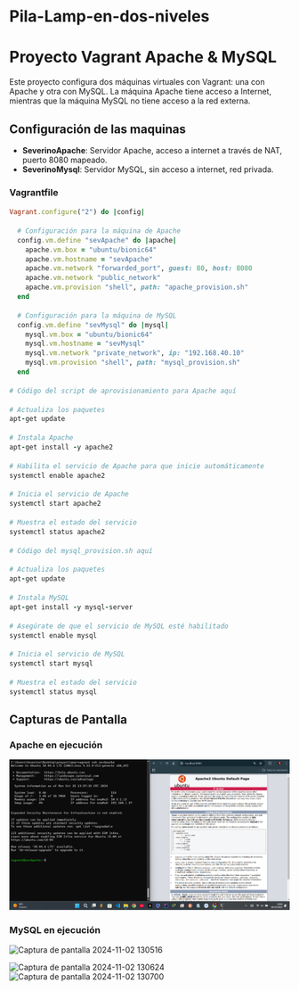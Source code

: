 # Pila-Lamp-en-dos-niveles
# Proyecto Vagrant Apache & MySQL

Este proyecto configura dos máquinas virtuales con Vagrant: una con Apache y otra con MySQL. La máquina Apache tiene acceso a Internet, mientras que la máquina MySQL no tiene acceso a la red externa.

## Configuración de las maquinas

- **SeverinoApache**: Servidor Apache, acceso a internet a través de NAT, puerto 8080 mapeado.
- **SeverinoMysql**: Servidor MySQL, sin acceso a internet, red privada.

### Vagrantfile
```ruby
Vagrant.configure("2") do |config|

  # Configuración para la máquina de Apache
  config.vm.define "sevApache" do |apache|
    apache.vm.box = "ubuntu/bionic64"
    apache.vm.hostname = "sevApache"
    apache.vm.network "forwarded_port", guest: 80, host: 8080
    apache.vm.network "public_network"
    apache.vm.provision "shell", path: "apache_provision.sh"
  end

  # Configuración para la máquina de MySQL
  config.vm.define "sevMysql" do |mysql|
    mysql.vm.box = "ubuntu/bionic64"
    mysql.vm.hostname = "sevMysql"
    mysql.vm.network "private_network", ip: "192.168.40.10"
    mysql.vm.provision "shell", path: "mysql_provision.sh"
  end 

# Código del script de aprovisionamiento para Apache aquí

# Actualiza los paquetes
apt-get update

# Instala Apache
apt-get install -y apache2

# Habilita el servicio de Apache para que inicie automáticamente
systemctl enable apache2

# Inicia el servicio de Apache
systemctl start apache2

# Muestra el estado del servicio
systemctl status apache2

# Código del mysql_provision.sh aquí

# Actualiza los paquetes
apt-get update

# Instala MySQL
apt-get install -y mysql-server

# Asegúrate de que el servicio de MySQL esté habilitado
systemctl enable mysql

# Inicia el servicio de MySQL
systemctl start mysql

# Muestra el estado del servicio
systemctl status mysql
```

## Capturas de Pantalla

### Apache en ejecución
![Apache en ejecución](Apache.png)

### MySQL en ejecución
![Captura de pantalla 2024-11-02 130516](https://github.com/user-attachments/assets/28bbb187-b8bb-4552-9db0-bc4c8d8e5e50)

![Captura de pantalla 2024-11-02 130624](https://github.com/user-attachments/assets/f7b73966-db85-4584-b62a-2f9043e270c0)
![Captura de pantalla 2024-11-02 130700](https://github.com/user-attachments/assets/c5edb394-0cca-4bab-bc7b-c15f1bf53089)






